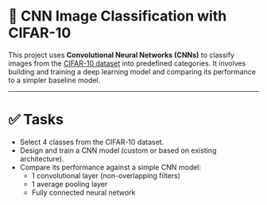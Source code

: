 # 📸 CNN Image Classification with CIFAR-10

This project uses **Convolutional Neural Networks (CNNs)** to classify images from the 
[CIFAR-10 dataset](https://github.com/YoongiKim/CIFAR-10-images) into predefined categories.
It involves building and training a deep learning model and comparing its performance to a simpler baseline model.

---

 # ✅ Tasks

- Select 4 classes from the CIFAR-10 dataset.
- Design and train a CNN model (custom or based on existing architecture).
- Compare its performance against a simple CNN model:
  - 1 convolutional layer (non-overlapping filters)
  - 1 average pooling layer
  - Fully connected neural network
